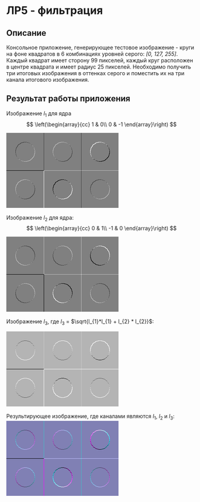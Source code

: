 # ЛР5 - фильтрация

## Описание
Консольное приложение, генерирующее тестовое изображение - круги на фоне квадратов в 6 комбинациях уровней серого: *[0, 127, 255]*. Каждый квадрат имеет сторону 99 пикселей, каждый круг расположен в центре квадрата и имеет радиус 25 пикселей.
Необходимо получить три итоговых изображения в оттенках серого и поместить их на три канала итогового изображения.

## Результат работы приложения
Изображение $l_{1}$ для ядра
$$
\left(\begin{array}{cc} 
1 & 0\\
0 & -1
\end{array}\right)
$$ 

![](./l_1.png)

Изображение $l_{2}$ для ядра:
$$
\left(\begin{array}{cc} 
0 & 1\\
-1 & 0
\end{array}\right)
$$ 

![](./l_2.png)

Изображение $l_{3}$, где $l_{3}$ = $\sqrt{l_{1}*l_{1} + l_{2} * l_{2}}$:

![](./l_3.png)

Результирующее изображение, где каналами являются $l_{1}$, $l_{2}$ и $l_{3}$:
![](./res.png)